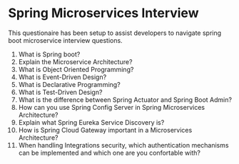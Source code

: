 # Spring Microservices Interview
This questionaire has been setup to assist developers to navigate spring boot microservice interview questions.

1. What is Spring boot?
2. Explain the Microservice Architecture?
3. What is Object Oriented Programming?
4. What is Event-Driven Design?
5. What is Declarative Programming?
6. What is Test-Driven Design?
7. What is the difference between Spring Actuator and Spring Boot Admin?
8. How can you use Spring Config Server in Spring Microservices Architecture?
9. Explain what Spring Eureka Service Discovery is?
10. How is Spring Cloud Gateway important in a Microservices Architecture?
11. When handling Integrations security, which authentication mechanisms can be implemented and which one are you confortable with?
